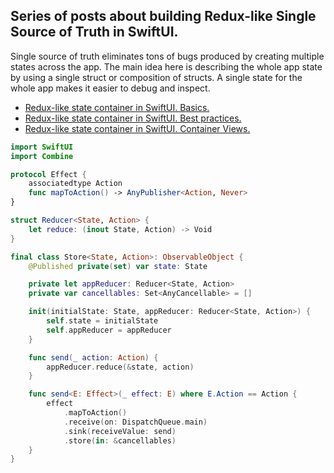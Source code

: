 ## Series of posts about building Redux-like Single Source of Truth in SwiftUI.
Single source of truth eliminates tons of bugs produced by creating multiple states across the app. The main idea here is describing the whole app state by using a single struct or composition of structs. A single state for the whole app makes it easier to debug and inspect.

* [Redux-like state container in SwiftUI. Basics.](https://mecid.github.io/2019/09/18/redux-like-state-container-in-swiftui/)
* [Redux-like state container in SwiftUI. Best practices.](https://mecid.github.io/2019/09/25/redux-like-state-container-in-swiftui-part2/)
* [Redux-like state container in SwiftUI. Container Views.](https://mecid.github.io/2019/10/02/redux-like-state-container-in-swiftui-part3/)

```swift
import SwiftUI
import Combine

protocol Effect {
    associatedtype Action
    func mapToAction() -> AnyPublisher<Action, Never>
}

struct Reducer<State, Action> {
    let reduce: (inout State, Action) -> Void
}

final class Store<State, Action>: ObservableObject {
    @Published private(set) var state: State

    private let appReducer: Reducer<State, Action>
    private var cancellables: Set<AnyCancellable> = []

    init(initialState: State, appReducer: Reducer<State, Action>) {
        self.state = initialState
        self.appReducer = appReducer
    }

    func send(_ action: Action) {
        appReducer.reduce(&state, action)
    }

    func send<E: Effect>(_ effect: E) where E.Action == Action {
        effect
            .mapToAction()
            .receive(on: DispatchQueue.main)
            .sink(receiveValue: send)
            .store(in: &cancellables)
    }
}

```

